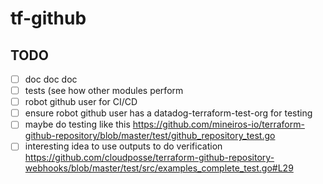 # tf-github

## TODO
- [ ] doc doc doc
- [ ] tests (see how other modules perform
- [ ] robot github user for CI/CD
- [ ] ensure robot github user has a datadog-terraform-test-org for testing
- [ ] maybe do testing like this https://github.com/mineiros-io/terraform-github-repository/blob/master/test/github_repository_test.go
- [ ] interesting idea to use outputs to do verification https://github.com/cloudposse/terraform-github-repository-webhooks/blob/master/test/src/examples_complete_test.go#L29
